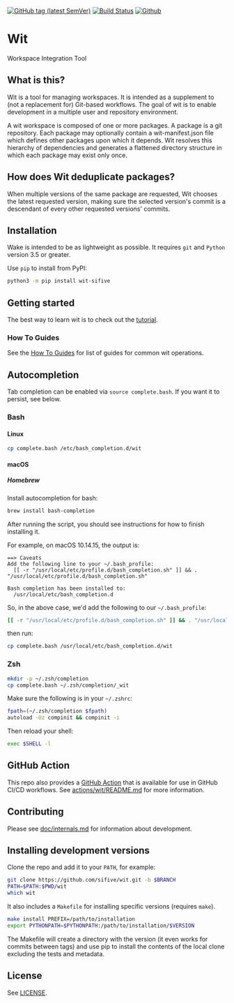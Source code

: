 [![GitHub tag (latest SemVer)](https://img.shields.io/github/tag/sifive/wit.svg?label=release)](https://github.com/sifive/wit/releases/latest)
[![Build Status](https://travis-ci.com/sifive/wit.svg?branch=master)](https://travis-ci.com/sifive/wit)
[![Github](https://img.shields.io/github/license/sifive/wit.svg?color=blue&style=flat-square)](LICENSE)

# Wit
Workspace Integration Tool

## What is this?
Wit is a tool for managing workspaces. It is intended as a supplement to (not a replacement for) Git-based workflows.
The goal of wit is to enable development in a multiple user and repository environment.

A wit workspace is composed of one or more packages. A package is a git repository.
Each package may optionally contain a wit-manifest.json file which defines other packages upon which it depends.
Wit resolves this hierarchy of dependencies and generates a flattened directory structure in which each package
may exist only once.

## How does Wit deduplicate packages?
When multiple versions of the same package are requested, Wit chooses the latest requested version, making sure the selected version's commit is a descendant of every other requested versions' commits.

## Installation

Wake is intended to be as lightweight as possible. It requires `git` and `Python` version 3.5 or greater.

Use `pip` to install from PyPI:
```bash
python3 -m pip install wit-sifive
```

## Getting started

The best way to learn wit is to check out the [tutorial](doc/tutorial.md).

### How To Guides

See the [How To Guides](doc/how-to-guides.adoc) for list of guides for common wit operations.


## Autocompletion

Tab completion can be enabled via `source complete.bash`. If you want it to persist, see below.

### Bash

#### Linux
```bash
cp complete.bash /etc/bash_completion.d/wit
```

#### macOS
##### Homebrew
Install autocompletion for bash:
```bash
brew install bash-completion
```

After running the script, you should see instructions for how to finish installing it.

For example, on macOS 10.14.15, the output is:
```
==> Caveats
Add the following line to your ~/.bash_profile:
  [[ -r "/usr/local/etc/profile.d/bash_completion.sh" ]] && . "/usr/local/etc/profile.d/bash_completion.sh"

Bash completion has been installed to:
  /usr/local/etc/bash_completion.d
```

So, in the above case, we'd add the following to our `~/.bash_profile`:
```bash
[[ -r "/usr/local/etc/profile.d/bash_completion.sh" ]] && . "/usr/local/etc/profile.d/bash_completion.sh"
```

then run:
```bash
cp complete.bash /usr/local/etc/bash_completion.d/wit
```

### Zsh

```bash
mkdir -p ~/.zsh/completion
cp complete.bash ~/.zsh/completion/_wit
```

Make sure the following is in your `~/.zshrc`:
```bash
fpath=(~/.zsh/completion $fpath)
autoload -Uz compinit && compinit -i
```

Then reload your shell:
```bash
exec $SHELL -l
```

## GitHub Action
This repo also provides a [GitHub Action](https://github.com/features/actions)
that is available for use in GitHub CI/CD workflows. See
[actions/wit/README.md](actions/wit/README.md) for more information.

## Contributing

Please see [doc/internals.md](doc/internals.md) for information about development.

## Installing development versions

Clone the repo and add it to your `PATH`, for example:
```bash
git clone https://github.com/sifive/wit.git -b $BRANCH
PATH=$PATH:$PWD/wit
which wit
```

It also includes a `Makefile` for installing specific versions (requires `make`).

```bash
make install PREFIX=/path/to/installation
export PYTHONPATH=$PYTHONPATH:/path/to/installation/$VERSION
```

The Makefile will create a directory with the version (it even works for commits between tags)
and use pip to install the contents of the local clone excluding the tests and metadata.

## License

See [LICENSE](./LICENSE).
